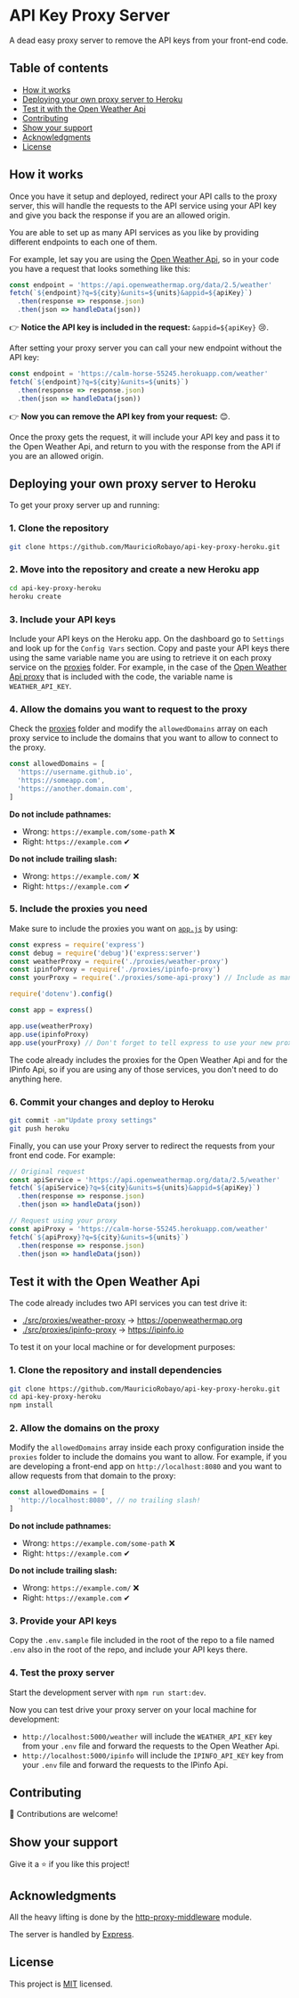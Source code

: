 # API Key Proxy Server

A dead easy proxy server to remove the API keys from your front-end code.

## Table of contents

- [How it works](#how-it-works)
- [Deploying your own proxy server to Heroku](#deploying-your-own-proxy-server-to-heroku)
- [Test it with the Open Weather Api](#test-it-with-the-open-weather-api)
- [Contributing](#contributing)
- [Show your support](#show-your-support)
- [Acknowledgments](#acknowledgments)
- [License](#license)

## How it works

Once you have it setup and deployed, redirect your API calls to the proxy server, this will handle the requests to the API service using your API key and give you back the response if you are an allowed origin.

You are able to set up as many API services as you like by providing different endpoints to each one of them.

For example, let say you are using the [Open Weather Api](https://openweathermap.org/), so in your code you have a request that looks something like this:

```js
const endpoint = 'https://api.openweathermap.org/data/2.5/weather'
fetch(`${endpoint}?q=${city}&units=${units}&appid=${apiKey}`)
  .then(response => response.json)
  .then(json => handleData(json))
```

👉 **Notice the API key is included in the request:** `&appid=${apiKey}` 😢.

After setting your proxy server you can call your new endpoint without the API key:

```js
const endpoint = 'https://calm-horse-55245.herokuapp.com/weather'
fetch(`${endpoint}?q=${city}&units=${units}`)
  .then(response => response.json)
  .then(json => handleData(json))
```

👉 **Now you can remove the API key from your request:** 😊.

Once the proxy gets the request, it will include your API key and pass it to the Open Weather Api, and return to you with the response from the API if you are an allowed origin.

## Deploying your own proxy server to Heroku

To get your proxy server up and running:

### 1. Clone the repository

```sh
git clone https://github.com/MauricioRobayo/api-key-proxy-heroku.git
```

### 2. Move into the repository and create a new Heroku app

```sh
cd api-key-proxy-heroku
heroku create
```

### 3. Include your API keys

Include your API keys on the Heroku app. On the dashboard go to `Settings` and look up for the `Config Vars` section. Copy and paste your API keys there using the same variable name you are using to retrieve it on each proxy service on the [proxies](./src/proxies) folder. For example, in the case of the [Open Weather Api proxy](./src/proxies/weather-proxy.js) that is included with the code, the variable name is `WEATHER_API_KEY`.

### 4. Allow the domains you want to request to the proxy

Check the [proxies](./src/proxies) folder and modify the `allowedDomains` array on each proxy service to include the domains that you want to allow to connect to the proxy.

```js
const allowedDomains = [
  'https://username.github.io',
  'https://someapp.com',
  'https://another.domain.com',
]
```

**Do not include pathnames:**

- Wrong: `https://example.com/some-path` ❌
- Right: `https://example.com` ✔

**Do not include trailing slash:**

- Wrong: `https://example.com/` ❌
- Right: `https://example.com` ✔

### 5. Include the proxies you need

Make sure to include the proxies you want on [`app.js`](./src/app.js) by using:

```js
const express = require('express')
const debug = require('debug')('express:server')
const weatherProxy = require('./proxies/weather-proxy')
const ipinfoProxy = require('./proxies/ipinfo-proxy')
const yourProxy = require('./proxies/some-api-proxy') // Include as many proxies as you need

require('dotenv').config()

const app = express()

app.use(weatherProxy)
app.use(ipinfoProxy)
app.use(yourProxy) // Don't forget to tell express to use your new proxy
```

The code already includes the proxies for the Open Weather Api and for the IPinfo Api, so if you are using any of those services, you don't need to do anything here.

### 6. Commit your changes and deploy to Heroku

```sh
git commit -am"Update proxy settings"
git push heroku
```

Finally, you can use your Proxy server to redirect the requests from your front end code. For example:

```js
// Original request
const apiService = 'https://api.openweathermap.org/data/2.5/weather'
fetch(`${apiService}?q=${city}&units=${units}&appid=${apiKey}`)
  .then(response => response.json)
  .then(json => handleData(json))
```

```js
// Request using your proxy
const apiProxy = 'https://calm-horse-55245.herokuapp.com/weather'
fetch(`${apiProxy}?q=${city}&units=${units}`)
  .then(response => response.json)
  .then(json => handleData(json))
```

## Test it with the Open Weather Api

The code already includes two API services you can test drive it:

- [./src/proxies/weather-proxy](./src/proxies/weather-proxy.js) → https://openweathermap.org
- [./src/proxies/ipinfo-proxy](./src/proxies/ipinfo-proxy.js) → https://ipinfo.io

To test it on your local machine or for development purposes:

### 1. Clone the repository and install dependencies

```sh
git clone https://github.com/MauricioRobayo/api-key-proxy-heroku.git
cd api-key-proxy-heroku
npm install
```

### 2. Allow the domains on the proxy

Modify the `allowedDomains` array inside each proxy configuration inside the `proxies` folder to include the domains you want to allow. For example, if you are developing a front-end app on `http://localhost:8080` and you want to allow requests from that domain to the proxy:

```js
const allowedDomains = [
  'http://localhost:8080', // no trailing slash!
]
```

**Do not include pathnames:**

- Wrong: `https://example.com/some-path` ❌
- Right: `https://example.com` ✔

**Do not include trailing slash:**

- Wrong: `https://example.com/` ❌
- Right: `https://example.com` ✔

### 3. Provide your API keys

Copy the `.env.sample` file included in the root of the repo to a file named `.env` also in the root of the repo, and include your API keys there.

### 4. Test the proxy server

Start the development server with `npm run start:dev`.

Now you can test drive your proxy server on your local machine for development:

- `http://localhost:5000/weather` will include the `WEATHER_API_KEY` key from your `.env` file and forward the requests to the Open Weather Api.
- `http://localhost:5000/ipinfo` will include the `IPINFO_API_KEY` key from your `.env` file and forward the requests to the IPinfo Api.

## Contributing

🤝 Contributions are welcome!

## Show your support

Give it a ⭐️ if you like this project!

## Acknowledgments

All the heavy lifting is done by the [http-proxy-middleware](https://github.com/chimurai/http-proxy-middleware) module.

The server is handled by [Express](https://expressjs.com/).

## License

This project is [MIT](LICENSE) licensed.
